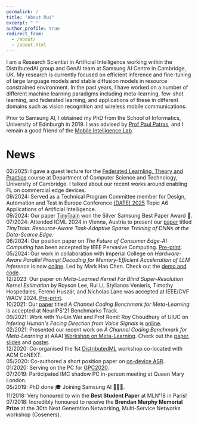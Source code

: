 ```yaml
---
permalink: /
title: "About Rui"
excerpt: " "
author_profile: true
redirect_from: 
  - /about/
  - /about.html
---
```



I am a Research Scientist in Artificial Intelligence working within the DistributedAI group and GenAI team at Samsung AI Centre in Cambridge, UK. My research is currently focused on efficient inference and fine-tuning of large language models and stable diffusion models in resource constrained environment. In the past years, I have worked on a number of different machine learning paradigms including meta-learning, few-shot learning, and federated learning, and applications of these in different domains such as vision recognition and wireless mobile communications. 

Prior to Samsung AI, I obtained my PhD from the School of Informatics, University of Edinburgh in 2019. I was advised by [Prof Paul Patras](http://homepages.inf.ed.ac.uk/ppatras/), and I remain a good friend of the [Mobile Intelligence Lab](https://mi.inf.ed.ac.uk/). 

News
=====
02/2025: I gave a guest lecture for the [Federated Learnling, Theory and Practice](https://www.cl.cam.ac.uk/teaching/2324/L361/) course at Department of Computer Science and Technology, University of Cambridge. I talked about our recent works around enabling FL on commercial edge devices.  
09/2024: Served as a Technical Program Committee member for Design, Automation and Test in Europe Conference [(DATE) 2025](https://www.date-conference.com/tpc) Topic A6 Applications of Artificial Intelligence.   
09/2024: Our paper [TinyTrain](https://proceedings.mlr.press/v235/kwon24c.html) won the Silver Samsung Best Paper Award 🎉.      
07/2024: Attended ICML 2024 in Vienna, Austria to present our [paper](https://icml.cc/virtual/2024/poster/34234) titled *TinyTrain: Resource-Aware Task-Adaptive Sparse Training of DNNs at the Data-Scarce Edge*.     
06/2024: Our position paper on *The Future of Consumer Edge-AI Computing* has been accepted by IEEE Pervasive Computing. [Pre-print](https://arxiv.org/pdf/2210.10514).    
05/2024: Our work in collaboration with Imperial College on *Hardware-Aware Parallel Prompt Decoding for Memory-Efficient Acceleration of LLM Inference* is now [online]( https://arxiv.org/pdf/2307.09988). Led by Mark Hao Chen. Check out the [demo and code](https://github.com/hmarkc/parallel-prompt-decoding).  
12/2023: Our paper on *Meta-Learned Kernel For Blind Super-Resolution Kernel Estimation* by Royson Lee, Rui Li, Stylianos Venieris, Timothy Hospedales, Ferenc Huszár, and Nicholas Lane was accepted at IEEE/CVF WACV 2024. [Pre-print](https://openaccess.thecvf.com/content/WACV2024/papers/Lee_Meta-Learned_Kernel_for_Blind_Super-Resolution_Kernel_Estimation_WACV_2024_paper.pdf).     
10/2021: Our [paper](https://arxiv.org/pdf/2107.07579.pdf) titled *A Channel Coding Benchmark for Meta-Learning* is accepted at NeurIPS'21 Benchmarks Track.  
09/2021: Work with Yu-Lin Wei and Prof Romit Roy Choudhury of UIUC on *Infering Human's Facing Direction from Voice Signals* is [online](https://arxiv.org/pdf/2109.13094.pdf).   
02/2021: Presented our recent work on *A Channel Coding Benchmark for Meta-Learning* at AAAI [Workshop on Meta-Learning](https://sites.google.com/chalearn.org/metalearning?pli=1#h.xuit1fabeozb). Check out the [paper](http://ruihuili.github.io/files/aaai21_paper.pdf), [slides](http://ruihuili.github.io/files/AAAI21_slides.pdf) and [poster](http://ruihuili.github.io/files/AAAI21_poster.pdf).      
12/2020: Co-organised the 1st [DistributedML](http://distributedml.org) workshop co-located with ACM CoNEXT.    
05/2020: Co-authored a short position paper on [on-device ASR](https://dl.acm.org/doi/abs/10.1145/3400713.3400715).  
01/2020: Serving on the PC for [GPC2020](https://www.gpc2020.cn/).    
07/2019: Participated IMC shadow PC in-person meeting at Queen Mary London.  
05/2019: PhD done 🎓 Joining Samsung AI 👩🏻‍💻.    
11/2018: Very honoured to win the **Best Student Paper** at MLN'18 in Paris!     
07/2018: Incredibly honoured to receive the **Brendan Murphy Memorial Prize** at the 30th Next Generation Networking, Multi-Service Networks workshop (Coseners).  



